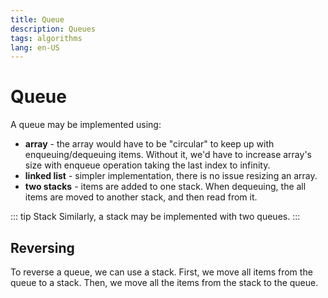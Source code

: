 ```yaml
---
title: Queue
description: Queues
tags: algorithms
lang: en-US
---
```


# Queue

A queue may be implemented using:

- **array** - the array would have to be "circular" to keep up with
  enqueuing/dequeuing items. Without it, we'd have to increase array's size with
  enqueue operation taking the last index to infinity.
- **linked list** - simpler implementation, there is no issue resizing an array.
- **two stacks** - items are added to one stack. When dequeuing, the all items are
  moved to another stack, and then read from it.

::: tip Stack
Similarly, a stack may be implemented with two queues.
:::

## Reversing

To reverse a queue, we can use a stack. First, we move all items from the queue
to a stack. Then, we move all the items from the stack to the queue.